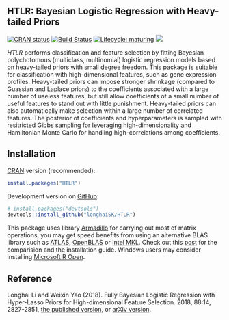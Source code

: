 
<!-- README.md is generated from README.Rmd. Please edit that file -->

## HTLR: Bayesian Logistic Regression with Heavy-tailed Priors

<!-- badges: start -->

[![CRAN
status](https://www.r-pkg.org/badges/version/HTLR)](https://CRAN.R-project.org/package=HTLR)
[![Build
Status](https://travis-ci.org/longhaiSK/HTLR.svg?branch=master)](https://travis-ci.org/longhaiSK/HTLR)
[![Lifecycle:
maturing](https://img.shields.io/badge/lifecycle-maturing-blue.svg)](https://www.tidyverse.org/lifecycle/#maturing)
[![](https://cranlogs.r-pkg.org/badges/HTLR)](https://cran.r-project.org/package=HTLR)
<!-- badges: end -->

*HTLR* performs classification and feature selection by fitting Bayesian
polychotomous (multiclass, multinomial) logistic regression models based
on heavy-tailed priors with small degree freedom. This package is
suitable for classification with high-dimensional features, such as gene
expression profiles. Heavy-tailed priors can impose stronger shrinkage
(compared to Guassian and Laplace priors) to the coefficients associated
with a large number of useless features, but still allow coefficients of
a small number of useful features to stand out with little punishment.
Heavy-tailed priors can also automatically make selection within a large
number of correlated features. The posterior of coefficients and
hyperparameters is sampled with resitricted Gibbs sampling for
leveraging high-dimensionality and Hamiltonian Monte Carlo for handling
high-correlations among coefficients.

## Installation

[CRAN](https://CRAN.R-project.org) version (recommended):

``` r
install.packages("HTLR")
```

Development version on [GitHub](https://github.com/):

``` r
# install.packages("devtools")
devtools::install_github("longhaiSK/HTLR")
```

This package uses library [Armadillo](http://arma.sourceforge.net/) for
carrying out most of matrix operations, you may get speed benefits from
using an alternative BLAS library such as
[ATLAS](http://math-atlas.sourceforge.net/),
[OpenBLAS](http://www.openblas.net/) or [Intel
MKL](https://software.intel.com/en-us/mkl). Check out this
[post](http://brettklamer.com/diversions/statistical/faster-blas-in-r/)
for the comparision and the installation guide. Windows users may
consider installing [Microsoft R Open](https://mran.microsoft.com/open).

## Reference

Longhai Li and Weixin Yao (2018). Fully Bayesian Logistic Regression
with Hyper-Lasso Priors for High-dimensional Feature Selection.  2018,
88:14, 2827-2851, [the published
version](https://www.tandfonline.com/doi/full/10.1080/00949655.2018.1490418),
or [arXiv version](https://arxiv.org/pdf/1405.3319.pdf).
